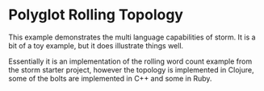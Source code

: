 # Polyglot Rolling Topology

This example demonstrates the multi language capabilities of storm. It is a bit of a toy example, but it does illustrate things well.

Essentially it is an implementation of the rolling word count example from the storm starter project, however the topology is implemented in Clojure, some of the bolts are implemented in C++ and some in Ruby. 

